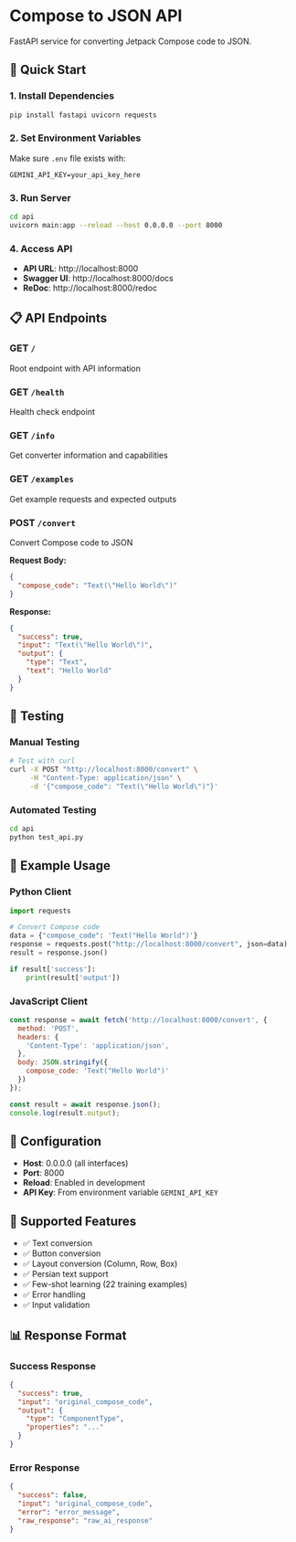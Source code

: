 # Compose to JSON API

FastAPI service for converting Jetpack Compose code to JSON.

## 🚀 Quick Start

### 1. Install Dependencies
```bash
pip install fastapi uvicorn requests
```

### 2. Set Environment Variables
Make sure `.env` file exists with:
```
GEMINI_API_KEY=your_api_key_here
```

### 3. Run Server
```bash
cd api
uvicorn main:app --reload --host 0.0.0.0 --port 8000
```

### 4. Access API
- **API URL**: http://localhost:8000
- **Swagger UI**: http://localhost:8000/docs
- **ReDoc**: http://localhost:8000/redoc

## 📋 API Endpoints

### GET `/`
Root endpoint with API information

### GET `/health`
Health check endpoint

### GET `/info`
Get converter information and capabilities

### GET `/examples`
Get example requests and expected outputs

### POST `/convert`
Convert Compose code to JSON

**Request Body:**
```json
{
  "compose_code": "Text(\"Hello World\")"
}
```

**Response:**
```json
{
  "success": true,
  "input": "Text(\"Hello World\")",
  "output": {
    "type": "Text",
    "text": "Hello World"
  }
}
```

## 🧪 Testing

### Manual Testing
```bash
# Test with curl
curl -X POST "http://localhost:8000/convert" \
     -H "Content-Type: application/json" \
     -d '{"compose_code": "Text(\"Hello World\")"}'
```

### Automated Testing
```bash
cd api
python test_api.py
```

## 📝 Example Usage

### Python Client
```python
import requests

# Convert Compose code
data = {"compose_code": 'Text("Hello World")'}
response = requests.post("http://localhost:8000/convert", json=data)
result = response.json()

if result['success']:
    print(result['output'])
```

### JavaScript Client
```javascript
const response = await fetch('http://localhost:8000/convert', {
  method: 'POST',
  headers: {
    'Content-Type': 'application/json',
  },
  body: JSON.stringify({
    compose_code: 'Text("Hello World")'
  })
});

const result = await response.json();
console.log(result.output);
```

## 🔧 Configuration

- **Host**: 0.0.0.0 (all interfaces)
- **Port**: 8000
- **Reload**: Enabled in development
- **API Key**: From environment variable `GEMINI_API_KEY`

## 🎯 Supported Features

- ✅ Text conversion
- ✅ Button conversion
- ✅ Layout conversion (Column, Row, Box)
- ✅ Persian text support
- ✅ Few-shot learning (22 training examples)
- ✅ Error handling
- ✅ Input validation

## 📊 Response Format

### Success Response
```json
{
  "success": true,
  "input": "original_compose_code",
  "output": {
    "type": "ComponentType",
    "properties": "..."
  }
}
```

### Error Response
```json
{
  "success": false,
  "input": "original_compose_code",
  "error": "error_message",
  "raw_response": "raw_ai_response"
}
``` 